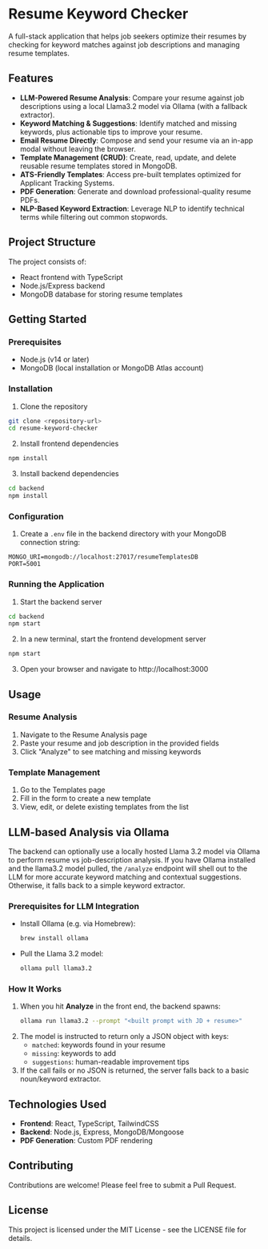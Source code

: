# Resume Keyword Checker

A full-stack application that helps job seekers optimize their resumes by checking for keyword matches against job descriptions and managing resume templates.

## Features

- **LLM-Powered Resume Analysis**: Compare your resume against job descriptions using a local Llama3.2 model via Ollama (with a fallback extractor).
- **Keyword Matching & Suggestions**: Identify matched and missing keywords, plus actionable tips to improve your resume.
- **Email Resume Directly**: Compose and send your resume via an in-app modal without leaving the browser.
- **Template Management (CRUD)**: Create, read, update, and delete reusable resume templates stored in MongoDB.
- **ATS-Friendly Templates**: Access pre-built templates optimized for Applicant Tracking Systems.
- **PDF Generation**: Generate and download professional-quality resume PDFs.
- **NLP-Based Keyword Extraction**: Leverage NLP to identify technical terms while filtering out common stopwords.

## Project Structure

The project consists of:
- React frontend with TypeScript
- Node.js/Express backend
- MongoDB database for storing resume templates

## Getting Started

### Prerequisites

- Node.js (v14 or later)
- MongoDB (local installation or MongoDB Atlas account)

### Installation

1. Clone the repository
```bash
git clone <repository-url>
cd resume-keyword-checker
```

2. Install frontend dependencies
```bash
npm install
```

3. Install backend dependencies
```bash
cd backend
npm install
```

### Configuration

1. Create a `.env` file in the backend directory with your MongoDB connection string:
```
MONGO_URI=mongodb://localhost:27017/resumeTemplatesDB
PORT=5001
```

### Running the Application

1. Start the backend server
```bash
cd backend
npm start
```

2. In a new terminal, start the frontend development server
```bash
npm start
```

3. Open your browser and navigate to http://localhost:3000

## Usage

### Resume Analysis
1. Navigate to the Resume Analysis page
2. Paste your resume and job description in the provided fields
3. Click "Analyze" to see matching and missing keywords

### Template Management
1. Go to the Templates page
2. Fill in the form to create a new template
3. View, edit, or delete existing templates from the list

## LLM-based Analysis via Ollama

The backend can optionally use a locally hosted Llama 3.2 model via Ollama to perform resume vs job-description analysis. If you have Ollama installed and the llama3.2 model pulled, the `/analyze` endpoint will shell out to the LLM for more accurate keyword matching and contextual suggestions. Otherwise, it falls back to a simple keyword extractor.

### Prerequisites for LLM Integration

- Install Ollama (e.g. via Homebrew):
  ```bash
  brew install ollama
  ```
- Pull the Llama 3.2 model:
  ```bash
  ollama pull llama3.2
  ```

### How It Works

1. When you hit **Analyze** in the front end, the backend spawns:
   ```bash
   ollama run llama3.2 --prompt "<built prompt with JD + resume>"
   ```
2. The model is instructed to return only a JSON object with keys:
   - `matched`: keywords found in your resume
   - `missing`: keywords to add
   - `suggestions`: human-readable improvement tips
3. If the call fails or no JSON is returned, the server falls back to a basic noun/keyword extractor.

## Technologies Used

- **Frontend**: React, TypeScript, TailwindCSS
- **Backend**: Node.js, Express, MongoDB/Mongoose
- **PDF Generation**: Custom PDF rendering

## Contributing

Contributions are welcome! Please feel free to submit a Pull Request.

## License

This project is licensed under the MIT License - see the LICENSE file for details.